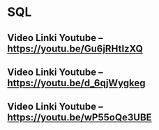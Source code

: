 # SQL
## Video Linki Youtube – https://youtu.be/Gu6jRHtIzXQ  
## Video Linki Youtube – https://youtu.be/d_6qjWygkeg  
## Video Linki Youtube – https://youtu.be/wP55oQe3UBE  
